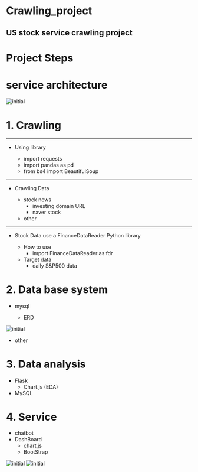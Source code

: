# Crawling_project
US stock service crawling project
---------------------------

# Project Steps
# service architecture
![initial](https://user-images.githubusercontent.com/80030759/124936355-6a8c2e80-e041-11eb-94fd-8f612cdda68c.png)




# 1. Crawling
------------------------
* Using library

  - import requests
  - import pandas as pd
  - from bs4 import BeautifulSoup
------------------------
 * Crawling Data
   
    - stock news
      - investing domain URL
      - naver stock
    - other
----------------------  
 * Stock Data use a FinanceDataReader Python library
 
    - How to use
      - import FinanceDataReader as fdr
    - Target data
      - daily S&P500 data
# 2. Data base system
  - mysql
    
    - ERD
 
![initial](https://user-images.githubusercontent.com/80030759/126607523-5f38be1e-c143-4d3b-8d5d-2c7cf4c23143.png)


  - other

# 3. Data analysis
  - Flask
    - Chart.js (EDA)
  - MySQL

# 4. Service
  - chatbot
  - DashBoard
    - chart.js
    - BootStrap
 
![initial](https://user-images.githubusercontent.com/80030759/125158027-359aeb80-e1a9-11eb-9b80-411d9fe97e6e.png)
![initial](https://user-images.githubusercontent.com/80030759/125157072-c79ff580-e1a3-11eb-833c-619ada65766d.png)


